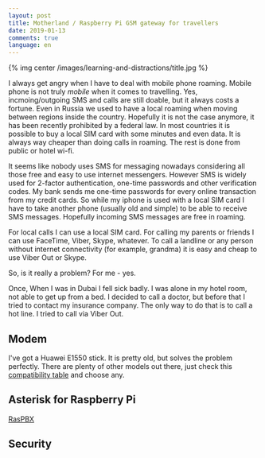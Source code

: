 ```yaml
---
layout: post
title: Motherland / Raspberry Pi GSM gateway for travellers
date: 2019-01-13
comments: true
language: en
---
```


{% img center /images/learning-and-distractions/title.jpg %}

I always get angry when I have to deal with mobile phone roaming. Mobile phone is not truly _mobile_ when it comes to travelling. Yes, incmoing/outgoing SMS and calls are still doable, but it always costs a fortune. Even in Russia we used to have a local roaming when moving between regions inside the country. Hopefully it is not the case anymore, it has been recently prohibited by a federal law. In most countries it is possible to buy a local SIM card with some minutes and even data. It is always way cheaper than doing calls in roaming. The rest is done from public or hotel wi-fi.

It seems like nobody uses SMS for messaging nowadays considering all those free and easy to use internet messengers. However SMS is widely used for 2-factor authentication, one-time passwords and other verification codes. My bank sends me one-time passwords for every online transaction from my credit cards. So while my iphone is used with a local SIM card I have to take another phone (usually old and simple) to be able to receive SMS messages. Hopefully incoming SMS messages are free in roaming.

For local calls I can use a local SIM card. For calling my parents or friends I can use FaceTime, Viber, Skype, whatever. To call a landline or any person without internet connectivity (for example, grandma) it is easy and cheap to use Viber Out or Skype.

So, is it really a problem? For me - yes.

Once, When I was in Dubai I fell sick badly. I was alone in my hotel room, not able to get up from a bed. I decided to call a doctor, but before that I tried to contact my insurance company. The only way to do that is to call a hot line. I tried to call via Viber Out. 

## Modem

I've got a Huawei E1550 stick. It is pretty old, but solves the problem perfectly. There are plenty of other models out there, just check this [compatibility table](https://github.com/bg111/asterisk-chan-dongle/wiki/Requirements-and-Limitations) and choose any.

## Asterisk for Raspberry Pi

[RasPBX](http://www.raspberry-asterisk.org)


## Security


